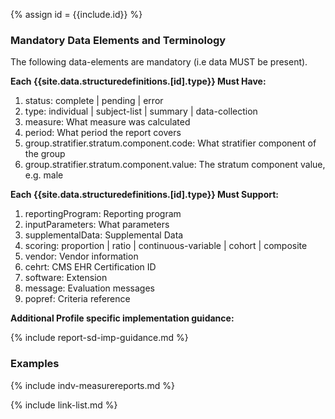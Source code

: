 {% assign id = {{include.id}} %}
<!--Begin Generated Intro Tag (DO NOT REMOVE)-->
### Mandatory Data Elements and Terminology
The following data-elements are mandatory (i.e data MUST be present).

**Each {{site.data.structuredefinitions.[id].type}} Must Have:**
1. status: complete \| pending \| error
2. type: individual \| subject-list \| summary \| data-collection
3. measure: What measure was calculated
4. period: What period the report covers
5. group.stratifier.stratum.component.code: What stratifier component of the group
6. group.stratifier.stratum.component.value: The stratum component value, e.g. male

**Each {{site.data.structuredefinitions.[id].type}} Must Support:**
1. reportingProgram: Reporting program
2. inputParameters: What parameters
3. supplementalData: Supplemental Data
4. scoring: proportion \| ratio \| continuous-variable \| cohort \| composite
5. vendor: Vendor information
6. cehrt: CMS EHR Certification ID
7. software: Extension
8. message: Evaluation messages
9. popref: Criteria reference

<!--End Generated Intro (DO NOT REMOVE)-->



**Additional Profile specific implementation guidance:**

{% include report-sd-imp-guidance.md %}

### Examples

{% include indv-measurereports.md %}

{% include link-list.md %}
